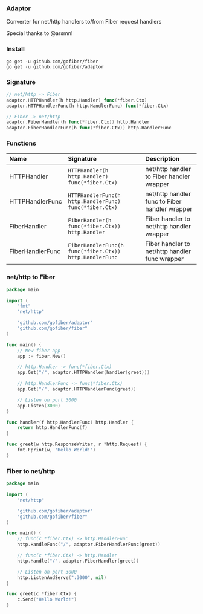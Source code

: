 ### Adaptor
Converter for net/http handlers to/from Fiber request handlers

Special thanks to @arsmn!

### Install
```
go get -u github.com/gofiber/fiber
go get -u github.com/gofiber/adaptor
```

### Signature
```go
// net/http -> Fiber
adaptor.HTTPHandler(h http.Handler) func(*fiber.Ctx)
adaptor.HTTPHandlerFunc(h http.HandlerFunc) func(*fiber.Ctx)

// Fiber -> net/http
adaptor.FiberHandler(h func(*fiber.Ctx)) http.Handler
adaptor.FiberHandlerFunc(h func(*fiber.Ctx)) http.HandlerFunc
```

### Functions
| Name | Signature | Description
| :--- | :--- | :---
| HTTPHandler | `HTTPHandler(h http.Handler) func(*fiber.Ctx)` | net/http handler to Fiber handler wrapper
| HTTPHandlerFunc | `HTTPHandlerFunc(h http.HandlerFunc) func(*fiber.Ctx)` | net/http handler func to Fiber handler wrapper
| FiberHandler | `FiberHandler(h func(*fiber.Ctx)) http.Handler` | Fiber handler to net/http handler wrapper
| FiberHandlerFunc | `FiberHandlerFunc(h func(*fiber.Ctx)) http.HandlerFunc` | Fiber handler to net/http handler func wrapper

### net/http to Fiber
```go
package main

import (
	"fmt"
	"net/http"

	"github.com/gofiber/adaptor"
	"github.com/gofiber/fiber"
)

func main() {
	// New fiber app
	app := fiber.New()

	// http.Handler -> func(*fiber.Ctx)
	app.Get("/", adaptor.HTTPHandler(handler(greet)))

	// http.HandlerFunc -> func(*fiber.Ctx)
	app.Get("/", adaptor.HTTPHandlerFunc(greet))

	// Listen on port 3000
	app.Listen(3000)
}

func handler(f http.HandlerFunc) http.Handler {
	return http.HandlerFunc(f)
}

func greet(w http.ResponseWriter, r *http.Request) {
	fmt.Fprint(w, "Hello World!")
}
```

### Fiber to net/http
```go
package main

import (
	"net/http"

	"github.com/gofiber/adaptor"
	"github.com/gofiber/fiber"
)

func main() {
	// func(c *fiber.Ctx) -> http.HandlerFunc
	http.HandleFunc("/", adaptor.FiberHandlerFunc(greet))

	// func(c *fiber.Ctx) -> http.Handler
	http.Handle("/", adaptor.FiberHandler(greet))

	// Listen on port 3000
	http.ListenAndServe(":3000", nil)
}

func greet(c *fiber.Ctx) {
	c.Send("Hello World!")
}
```
